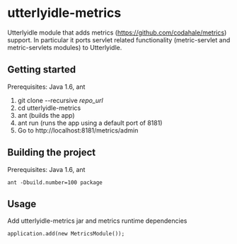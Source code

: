 utterlyidle-metrics
================

Utterlyidle module that adds metrics (https://github.com/codahale/metrics) support. 
In particular it ports servlet related functionality (metric-servlet and metric-servlets modules) to Utterlyidle.

Getting started
--------

Prerequisites: Java 1.6, ant

1.  git clone --recursive _repo_url_
2.  cd utterlyidle-metrics
3.  ant (builds the app)
4.  ant run (runs the app using a default port of 8181)
5.  Go to http://localhost:8181/metrics/admin


Building the project
--------

Prerequisites: Java 1.6, ant

`ant -Dbuild.number=100 package`


Usage
--------

Add utterlyidle-metrics jar and metrics runtime dependencies

`application.add(new MetricsModule());`


